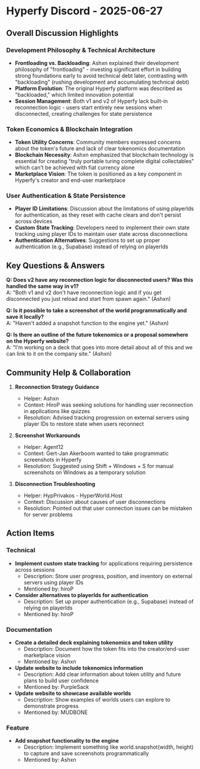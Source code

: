 # Hyperfy Discord - 2025-06-27

## Overall Discussion Highlights

### Development Philosophy & Technical Architecture
- **Frontloading vs. Backloading**: Ashxn explained their development philosophy of "frontloading" - investing significant effort in building strong foundations early to avoid technical debt later, contrasting with "backloading" (rushing development and accumulating technical debt)
- **Platform Evolution**: The original Hyperfy platform was described as "backloaded," which limited innovation potential
- **Session Management**: Both v1 and v2 of Hyperfy lack built-in reconnection logic - users start entirely new sessions when disconnected, creating challenges for state persistence

### Token Economics & Blockchain Integration
- **Token Utility Concerns**: Community members expressed concerns about the token's future and lack of clear tokenomics documentation
- **Blockchain Necessity**: Ashxn emphasized that blockchain technology is essential for creating "truly portable turing complete digital collectables" which can't be achieved with fiat currency alone
- **Marketplace Vision**: The token is positioned as a key component in Hyperfy's creator and end-user marketplace

### User Authentication & State Persistence
- **Player ID Limitations**: Discussion about the limitations of using playerIds for authentication, as they reset with cache clears and don't persist across devices
- **Custom State Tracking**: Developers need to implement their own state tracking using player IDs to maintain user state across disconnections
- **Authentication Alternatives**: Suggestions to set up proper authentication (e.g., Supabase) instead of relying on playerIds

## Key Questions & Answers

**Q: Does v2 have any reconnection logic for disconnected users? Was this handled the same way in v1?**  
A: "Both v1 and v2 don't have reconnection logic and if you get disconnected you just reload and start from spawn again." (Ashxn)

**Q: Is it possible to take a screenshot of the world programmatically and save it locally?**  
A: "Haven't added a snapshot function to the engine yet." (Ashxn)

**Q: Is there an outline of the future tokenomics or a proposal somewhere on the Hyperfy website?**  
A: "I'm working on a deck that goes into more detail about all of this and we can link to it on the company site." (Ashxn)

## Community Help & Collaboration

1. **Reconnection Strategy Guidance**
   - Helper: Ashxn
   - Context: HiroP was seeking solutions for handling user reconnection in applications like quizzes
   - Resolution: Advised tracking progression on external servers using player IDs to restore state when users reconnect

2. **Screenshot Workarounds**
   - Helper: Agent12
   - Context: Gert-Jan Akerboom wanted to take programmatic screenshots in Hyperfy
   - Resolution: Suggested using Shift + Windows + S for manual screenshots on Windows as a temporary solution

3. **Disconnection Troubleshooting**
   - Helper: HypPrivakos - HyperWorld.Host
   - Context: Discussion about causes of user disconnections
   - Resolution: Pointed out that user connection issues can be mistaken for server problems

## Action Items

### Technical
- **Implement custom state tracking** for applications requiring persistence across sessions
  - Description: Store user progress, position, and inventory on external servers using player IDs
  - Mentioned by: hiroP
- **Consider alternatives to playerIds for authentication**
  - Description: Set up proper authentication (e.g., Supabase) instead of relying on playerIds
  - Mentioned by: hiroP

### Documentation
- **Create a detailed deck explaining tokenomics and token utility**
  - Description: Document how the token fits into the creator/end-user marketplace vision
  - Mentioned by: Ashxn
- **Update website to include tokenomics information**
  - Description: Add clear information about token utility and future plans to build user confidence
  - Mentioned by: PurpleSack
- **Update website to showcase available worlds**
  - Description: Show examples of worlds users can explore to demonstrate progress
  - Mentioned by: MUDBONE

### Feature
- **Add snapshot functionality to the engine**
  - Description: Implement something like world.snapshot(width, height) to capture and save screenshots programmatically
  - Mentioned by: Ashxn